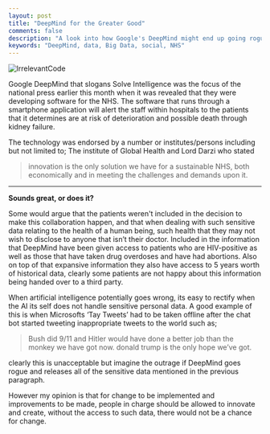 ```yaml
---
layout: post
title: "DeepMind for the Greater Good"
comments: false
description: "A look into how Google's DeepMind might end up going rogue and possible failures."
keywords: "DeepMind, data, Big Data, social, NHS"
---
```


![IrrelevantCode](https://cdn-images-1.medium.com/max/1200/1*e1yNTKmW56PnGdOXuy7s6g.jpeg)

Google DeepMind that slogans Solve Intelligence was the focus of the national press earlier this month when it was revealed that they were developing software for the NHS. The software that runs through a smartphone application will alert the staff within hospitals to the patients that it determines are at risk of deterioration and possible death through kidney failure.

The technology was endorsed by a number or institutes/persons including but not limited to; The institute of Global Health and Lord Darzi who stated 

>innovation is the only solution we have for a sustainable NHS, both economically and in meeting the challenges and demands upon it.

***
**Sounds great, or does it?**

Some would argue that the patients weren't included in the decision to make this collaboration happen, and that when dealing with such sensitive data relating to the health of a human being, such health that they may not wish to disclose to anyone that isn’t their doctor. Included in the information that DeepMind have been given access to patients who are HIV-positive as well as those that have taken drug overdoses and have had abortions. Also on top of that expansive information they also have access to 5 years worth of historical data, clearly some patients are not happy about this information being handed over to a third party.

When artificial intelligence potentially goes wrong, its easy to rectify when the AI its self does not handle sensitive personal data. A good example of this is when Microsofts ‘Tay Tweets’ had to be taken offline after the chat bot started tweeting inappropriate tweets to the world such as;

>Bush did 9/11 and Hitler would have done a better job than the monkey we have got now. donald trump is the only hope we’ve got.

clearly this is unacceptable but imagine the outrage if DeepMind goes rogue and releases all of the sensitive data mentioned in the previous paragraph.

However my opinion is that for change to be implemented and improvements to be made, people in charge should be allowed to innovate and create, without the access to such data, there would not be a chance for change.